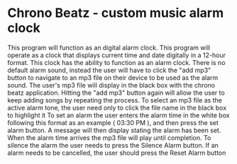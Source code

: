 # Chrono Beatz - custom music alarm clock 
This program will function as an digital alarm clock.
This program will operate as a clock that displays current time and date digitally in a 12-hour format.
This clock has the ability to function as an alarm clock.
There is no default alarm sound, instead the user will have to click the "add mp3" button to navigate to an mp3 file on their device to be used as the alarm sound.
The user's mp3 file will display in the black box with the chrono beatz application.  Hitting the "add mp3" button again will allow the user to keep adding songs by repeating the process.
To select an mp3 file as the active alarm tone, the user need only to click the file name in the black box to highlight it
To set an alarm the user enters the alarm time in the white box following this format as an example ( 03:30 PM  ), and then press the set alarm button.  A message will then display stating the alarm has been set.
When the alarm time arrives the mp3 file will play until completion.  To silence the alarm the user needs to press the Silence Alarm button.
If an alarm needs to be cancelled, the user should press the Reset Alarm button 
